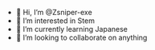 - 👋 Hi, I’m @Zsniper-exe
- 👀 I’m interested in Stem
- 🌱 I’m currently learning Japanese
- 💞️ I’m looking to collaborate on anything

<!---
Zsniper-exe/Zsniper-exe is a ✨ special ✨ repository because its `README.md` (this file) appears on your GitHub profile.
You can click the Preview link to take a look at your changes.
--->
